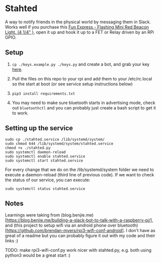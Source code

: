 Stahted
=====

A way to notify friends in the physical world by messaging them in Slack. Works well if you purchase this 
[Fun Express - Flashing Mini Red Beacon Light. (4 1/4" )](https://www.amazon.com/Fun-Express-Flashing-Beacon-Light/dp/B01449OW9W/ref=pd_day0_hl_328_2/131-0166910-1539612), open it up and hook it up to a FET or Relay driven by an RPi GPIO.

Setup
-----
1. `cp ./keys.example.py ./keys.py` and create a bot, and grab your key [here](https://my.slack.com/services/new/bot).

2. Pull the files on this repo to your rpi and add them to your /etc/rc.local so the start at boot (or see service setup instructions below)

3. `pip3 install requirements.txt`

4. You may need to make sure bluetooth starts in advertising mode, check out `bluetoothctl` and you can probably just create a bash script to get it to work.

Setting up the service
----

```
sudo cp ./stahted.service /lib/systemd/system/
sudo chmod 644 /lib/systemd/system/stahted.service
chmod +x ./stahted.py
sudo systemctl daemon-reload
sudo systemctl enable stahted.service
sudo systemctl start stahted.service
```

For every change that we do on the /lib/systemd/system folder we need to execute a daemon-reload (third line of previous code). If we want to check the status of our service, you can execute:

`sudo systemctl status stahted.service`

Notes
----
Learnings were taking from (blog.benjie.me)[https://blog.benjie.me/building-a-slack-bot-to-talk-with-a-raspberry-pi/], and (this project to setup wifi via an android phone over bluetooth)[https://github.com/brendan-myers/rpi3-wifi-conf-android]. I don't have as great of a readme but you can probably figure it out with my code and their links :)

TODO: make rpi3-wifi-conf.py work nicer with stahted.py, e.g. both using python3 would be a great start :)